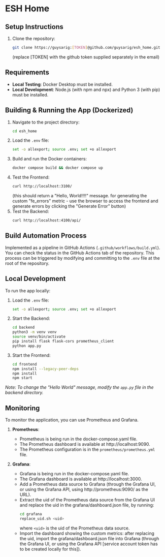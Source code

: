 # ESH Home

## Setup Instructions

1. Clone the repository:
   ```bash
   git clone https://guysarig:[TOKEN]@github.com/guysarig/esh_home.git
   ```
   (replace [TOKEN] with the github token supplied separately in the email)

## Requirements

- **Local Testing**: Docker Desktop must be installed.
- **Local Development**: Node.js (with npm and npx) and Python 3 (with pip) must be installed.

## Building & Running the App (Dockerized)

1. Navigate to the project directory:
   ```bash
   cd esh_home
   ```
2. Load the `.env` file:
   ```bash  
   set -o allexport; source .env; set +o allexport
   ```
3. Build and run the Docker containers:
   ```bash
   docker compose build && docker compose up
   ```
3. Test the Frontend:
   ```bash
   curl http://localhost:3100/
   ```
   (this should return a "Hello, World!!!!" message. for generating the custom "fe_errors" metric - use the browser to access the frontend and generate errors by clicking the "Generate Error" button)
4. Test the Backend:
   ```bash
   curl http://localhost:4100/api/
   ```

## Build Automation Process

Implemented as a pipeline in GitHub Actions (`.github/workflows/build.yml`). You can check the status in the GitHub Actions tab of the repository. This process can be triggered by modifying and committing to the `.env` file at the root of the repository.

## Local Development

To run the app locally:

1. Load the `.env` file:
   ```bash
   set -o allexport; source .env; set +o allexport
   ```
2. Start the Backend:
   ```bash
   cd backend
   python3 -m venv venv
   source venv/bin/activate
   pip install flask flask-cors prometheus_client
   python app.py
   ```
3. Start the Frontend:
   ```bash
   cd frontend
   npm install --legacy-peer-deps
   npm install
   npm start
   ```

*Note: To change the "Hello World" message, modify the `app.py` file in the backend directory.*

## Monitoring

To monitor the application, you can use Prometheus and Grafana.

1. **Prometheus**: 
   - Prometheus is being run in the docker-compose.yaml file.
   - The Prometheus dashboard is available at http://localhost:9090.
   - The Prometheus configuration is in the `prometheus/prometheus.yml` file.


2. **Grafana**:
   - Grafana is being run in the docker-compose.yaml file.
   - The Grafana dashboard is available at http://localhost:3000.
   - Add a Prometheus data source to Grafana (through the Grafana UI, or using the Grafana API, using http://prometheus:9090/ as the URL).
   - Extract the uid of the Prometheus data source from the Grafana UI and replace the uid in the grafana/dashboard.json file, by running:
     ```bash
     cd grafana
     replace_uid.sh <uid>
     ```
     where `<uid>` is the uid of the Prometheus data source.
   - Import the dashboard showing the custom metrics: after replacing the uid, import the grafana/dashboard.json file into Grafana (through the Grafana UI, or using the Grafana API [service account token has to be created locally for this]).
